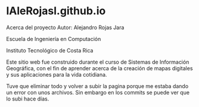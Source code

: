 lAleRojasl.github.io
====================
Acerca del proyecto
Autor: Alejandro Rojas Jara

Escuela de Ingeniería en Computación

Instituto Tecnológico de Costa Rica

Este sitio web fue construido durante el curso de Sistemas de Información Geográfica,
con el fin de aprender acerca de la creación de mapas digitales y sus aplicaciones para la vida cotidiana.


Tuve que eliminar todo y volver a subir la pagina porque me estaba dando un error con unos archivos. 
Sin embargo en los commits se puede ver que lo subi hace días.

